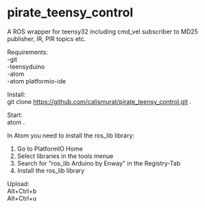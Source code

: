 # pirate_teensy_control
A ROS wrapper for teensy32 including cmd_vel subscriber to MD25 publisher, IR, PIR topics etc.

Requirements:  
-git  
-teensyduino  
-atom  
-atom platformio-ide

Install:  
git clone https://github.com/calismurat/pirate_teensy_control.git .

Start:  
atom .

In Atom you need to install the ros_lib library:
1. Go to PlatformIO Home
2. Select libraries in the tools menue
3. Search for "ros_lib Arduino by Enway" in the Registry-Tab
4. Install the ros_lib library

Upload:  
Alt+Ctrl+b  
Alt+Ctrl+u
